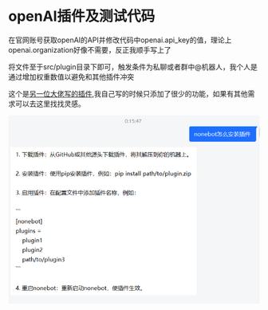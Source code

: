 # openAI插件及测试代码

在官网账号获取openAI的API并修改代码中openai.api_key的值，理论上openai.organization好像不需要，反正我顺手写上了

将文件至于src/plugin目录下即可，触发条件为私聊或者群中@机器人，我个人是通过增加权重数值以避免和其他插件冲突

这个是[另一位大佬写的插件](https://github.com/Special-Week/nonebot_plugin_openai),我自己写的时候只添加了很少的功能，如果有其他需求可以去这里找找灵感。

![使用案例](./simple.png)
